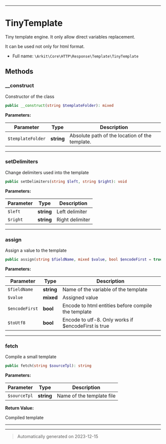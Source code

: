 ***

# TinyTemplate

Tiny template engine. It only allow direct variables replacement.

It can be used not only for html format.

* Full name: `\Arkit\Core\HTTP\Response\Template\TinyTemplate`




## Methods


### __construct

Constructor of the class

```php
public __construct(string $templateFolder): mixed
```








**Parameters:**

| Parameter | Type | Description |
|-----------|------|-------------|
| `$templateFolder` | **string** | Absolute path of the location of the template. |





***

### setDelimiters

Change delimiters used into the template

```php
public setDelimiters(string $left, string $right): void
```








**Parameters:**

| Parameter | Type | Description |
|-----------|------|-------------|
| `$left` | **string** | Left delimiter |
| `$right` | **string** | Right delimiter |





***

### assign

Assign a value to the template

```php
public assign(string $fieldName, mixed $value, bool $encodeFirst = true, bool $toUtf8 = false): void
```








**Parameters:**

| Parameter | Type | Description |
|-----------|------|-------------|
| `$fieldName` | **string** | Name of the variable of the template |
| `$value` | **mixed** | Assigned value |
| `$encodeFirst` | **bool** | Encode to html entities before compile the template |
| `$toUtf8` | **bool** | Encode to utf-8. Only works if $encodeFirst is true |





***

### fetch

Compile a small template

```php
public fetch(string $sourceTpl): string
```








**Parameters:**

| Parameter | Type | Description |
|-----------|------|-------------|
| `$sourceTpl` | **string** | Name of the template file |


**Return Value:**

Compiled template




***


***
> Automatically generated on 2023-12-15
